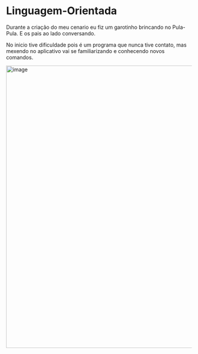 # Linguagem-Orientada

Durante a criação do meu cenario eu fiz um garotinho brincando no Pula-Pula.
E os pais ao lado conversando.

No inicio tive dificuldade pois é um programa que nunca tive contato, mas mexendo no aplicativo vai se familiarizando e conhecendo novos comandos.

<img width="1365" height="767" alt="image" src="https://github.com/user-attachments/assets/6837d161-66b5-4da3-98d6-6c58c3f4d1c2" />
